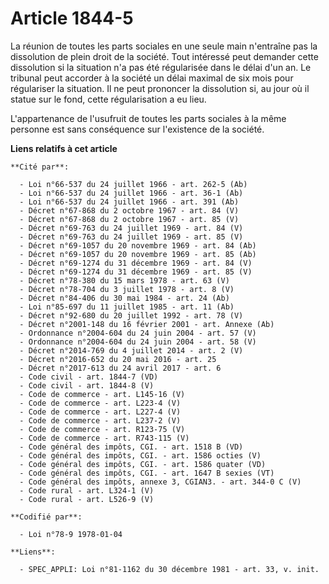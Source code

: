 # Article 1844-5

La réunion de toutes les parts sociales en une seule main n'entraîne pas la dissolution de plein droit de la société. Tout
intéressé peut demander cette dissolution si la situation n'a pas été régularisée dans le délai d'un an. Le tribunal peut
accorder à la société un délai maximal de six mois pour régulariser la situation. Il ne peut prononcer la dissolution si, au
jour où il statue sur le fond, cette régularisation a eu lieu.

L'appartenance de l'usufruit de toutes les parts sociales à la même personne est sans conséquence sur l'existence de la
société.

**Liens relatifs à cet article**

	**Cité par**:

	  - Loi n°66-537 du 24 juillet 1966 - art. 262-5 (Ab)
	  - Loi n°66-537 du 24 juillet 1966 - art. 36-1 (Ab)
	  - Loi n°66-537 du 24 juillet 1966 - art. 391 (Ab)
	  - Décret n°67-868 du 2 octobre 1967 - art. 84 (V)
	  - Décret n°67-868 du 2 octobre 1967 - art. 85 (V)
	  - Décret n°69-763 du 24 juillet 1969 - art. 84 (V)
	  - Décret n°69-763 du 24 juillet 1969 - art. 85 (V)
	  - Décret n°69-1057 du 20 novembre 1969 - art. 84 (Ab)
	  - Décret n°69-1057 du 20 novembre 1969 - art. 85 (Ab)
	  - Décret n°69-1274 du 31 décembre 1969 - art. 84 (V)
	  - Décret n°69-1274 du 31 décembre 1969 - art. 85 (V)
	  - Décret n°78-380 du 15 mars 1978 - art. 63 (V)
	  - Décret n°78-704 du 3 juillet 1978 - art. 8 (V)
	  - Décret n°84-406 du 30 mai 1984 - art. 24 (Ab)
	  - Loi n°85-697 du 11 juillet 1985 - art. 11 (Ab)
	  - Décret n°92-680 du 20 juillet 1992 - art. 78 (V)
	  - Décret n°2001-148 du 16 février 2001 - art. Annexe (Ab)
	  - Ordonnance n°2004-604 du 24 juin 2004 - art. 57 (V)
	  - Ordonnance n°2004-604 du 24 juin 2004 - art. 58 (V)
	  - Décret n°2014-769 du 4 juillet 2014 - art. 2 (V)
	  - Décret n°2016-652 du 20 mai 2016 - art. 25
	  - Décret n°2017-613 du 24 avril 2017 - art. 6
	  - Code civil - art. 1844-7 (VD)
	  - Code civil - art. 1844-8 (V)
	  - Code de commerce - art. L145-16 (V)
	  - Code de commerce - art. L223-4 (V)
	  - Code de commerce - art. L227-4 (V)
	  - Code de commerce - art. L237-2 (V)
	  - Code de commerce - art. R123-75 (V)
	  - Code de commerce - art. R743-115 (V)
	  - Code général des impôts, CGI. - art. 1518 B (VD)
	  - Code général des impôts, CGI. - art. 1586 octies (V)
	  - Code général des impôts, CGI. - art. 1586 quater (VD)
	  - Code général des impôts, CGI. - art. 1647 B sexies (VT)
	  - Code général des impôts, annexe 3, CGIAN3. - art. 344-0 C (V)
	  - Code rural - art. L324-1 (V)
	  - Code rural - art. L526-9 (V)

	**Codifié par**:

	  - Loi n°78-9 1978-01-04

	**Liens**:

	  - SPEC_APPLI: Loi n°81-1162 du 30 décembre 1981 - art. 33, v. init.
